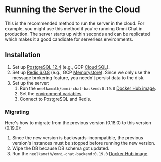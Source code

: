 # Running the Server in the Cloud

This is the recommended method to run the server in the cloud. For example, you might use this method if you're running Omni Chat in production. The server starts up within seconds and can be replicated which makes it a good candidate for serverless environments.

## Installation

1. Set up [PostgreSQL 12.4](https://www.postgresql.org/) (e.g., GCP [Cloud SQL](https://cloud.google.com/sql/docs/postgres/)).
1. Set up [Redis 6.0.8](https://redis.io) (e.g., GCP [Memorystore](https://cloud.google.com/memorystore/)). Since we only use the message brokering feature, you needn't persist data to the disk.
1. Set up the server:
   1. Run the `neelkamath/omni-chat-backend:0.19.0` [Docker Hub image](https://hub.docker.com/repository/docker/neelkamath/omni-chat-backend).
   1. Set the [environment variables](env.md).
   1. Connect to PostgreSQL and Redis.

### Migrating

Here's how to migrate from the previous version (0.18.0) to this version (0.19.0):

1. Since the new version is backwards-incompatible, the previous version's instances must be stopped before running the new version.
1. Wipe the DB because DB schema got updated.
1. Run the `neelkamath/omni-chat-backend:0.19.0` [Docker Hub image](https://hub.docker.com/repository/docker/neelkamath/omni-chat-backend).

